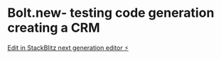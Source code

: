 # Bolt.new- testing code generation creating a CRM

[Edit in StackBlitz next generation editor ⚡️](https://stackblitz.com/~/github.com/jarlewis/Bolt.new-)
